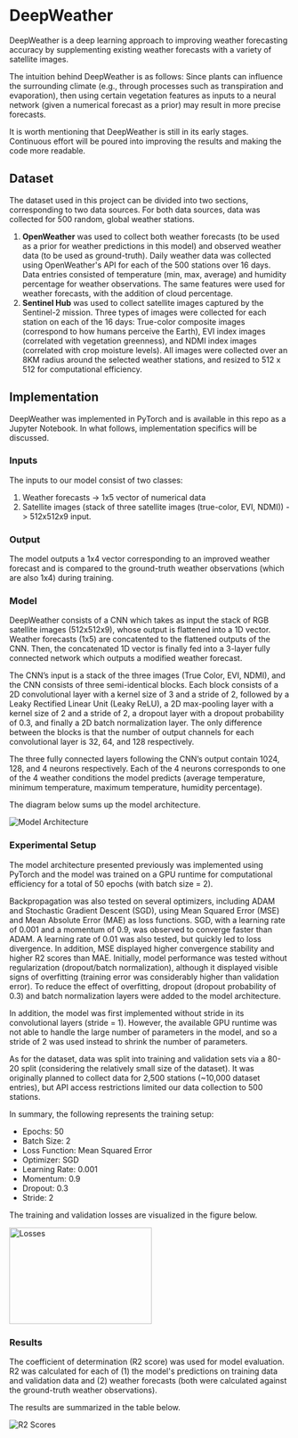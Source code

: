 # DeepWeather

DeepWeather is a deep learning approach to improving weather forecasting accuracy by supplementing existing weather forecasts with a variety of satellite images.

The intuition behind DeepWeather is as follows: Since plants can influence the surrounding climate (e.g., through processes such as transpiration and evaporation), then using certain vegetation features as inputs to a neural network (given a numerical forecast as a prior) may result in more precise forecasts. 

It is worth mentioning that DeepWeather is still in its early stages. Continuous effort will be poured into improving the results and making the code more readable.

## Dataset

The dataset used in this project can be divided into two sections, corresponding to two data sources. For both data sources, data was collected for 500 random, global weather stations.

1) **OpenWeather** was used to collect both weather forecasts (to be used as a prior for weather predictions in this model) and observed weather data (to be used as ground-truth). Daily weather data was collected using OpenWeather's API for each of the 500 stations over 16 days. Data entries consisted of temperature (min, max, average) and humidity percentage for weather observations. The same features were used for weather forecasts, with the addition of cloud percentage.
2) **Sentinel Hub** was used to collect satellite images captured by the Sentinel-2 mission. Three types of images were collected for each station on each of the 16 days: True-color composite images (correspond to how humans perceive the Earth), EVI index images (correlated with vegetation greenness), and NDMI index images (correlated with crop moisture levels). All images were collected over an 8KM radius around the selected weather stations, and resized to 512 x 512 for computational efficiency.

## Implementation

DeepWeather was implemented in PyTorch and is available in this repo as a Jupyter Notebook. In what follows, implementation specifics will be discussed.

### Inputs

The inputs to our model consist of two classes:
1) Weather forecasts -> 1x5 vector of numerical data
2) Satellite images (stack of three satellite images (true-color, EVI, NDMI)) -> 512x512x9 input.

### Output

The model outputs a 1x4 vector corresponding to an improved weather forecast and is compared to the ground-truth weather observations (which are also 1x4) during training.

### Model

DeepWeather consists of a CNN which takes as input the stack of RGB satellite images (512x512x9), whose output is flattened into a 1D vector. Weather forecasts (1x5) are concatented to the flattened outputs of the CNN. Then, the concatenated 1D vector is finally fed into a 3-layer fully connected network which outputs a modified weather forecast.

The CNN’s input is a stack of the three images (True Color, EVI, NDMI), and the CNN consists of three semi-identical blocks. Each block consists of a 2D convolutional layer with a kernel size of 3 and a stride of 2, followed by a Leaky Rectified Linear Unit (Leaky ReLU), a 2D max-pooling layer with a kernel size of 2 and a stride of 2, a dropout layer with a dropout probability of 0.3, and finally a 2D batch normalization layer. The only difference between the blocks is that the number of output channels for each convolutional layer is 32, 64, and 128 respectively.

The three fully connected layers following the CNN’s output contain 1024, 128, and 4 neurons respectively. Each of the 4 neurons corresponds to one of the 4 weather conditions the model predicts (average temperature, minimum temperature, maximum temperature, humidity percentage).

The diagram below sums up the model architecture.

![Model Architecture](https://i.ibb.co/kHTxGz1/Deep-Weather.jpg)


### Experimental Setup

The model architecture presented previously was implemented using PyTorch and the model was trained on a GPU runtime for computational efficiency for a total of 50 epochs (with batch size = 2).

Backpropagation was also tested on several optimizers, including ADAM and Stochastic Gradient Descent (SGD), using Mean Squared Error (MSE) and Mean Absolute Error (MAE) as loss functions. SGD, with a learning rate of 0.001 and a momentum of 0.9, was observed to converge faster than ADAM. A learning rate of 0.01 was also tested, but quickly led to loss divergence. In addition, MSE displayed higher convergence stability and higher R2 scores than MAE. Initially, model performance was tested without regularization (dropout/batch normalization), although it displayed visible signs of overfitting (training error was considerably higher than validation error). To reduce the effect of overfitting, dropout (dropout probability of 0.3) and batch normalization layers were added to the model architecture.

In addition, the model was first implemented without stride in its convolutional layers (stride = 1). However, the available GPU runtime was not able to handle the large number of parameters in the model, and so a stride of 2 was used instead to shrink the number of parameters.

As for the dataset, data was split into training and validation sets via a 80-20 split (considering the relatively small size of the dataset). It was originally planned to collect data for 2,500 stations (~10,000 dataset entries), but API access restrictions limited our data collection to 500 stations.

In summary, the following represents the training setup:

- Epochs: 50
- Batch Size: 2
- Loss Function: Mean Squared Error
- Optimizer: SGD
- Learning Rate: 0.001
- Momentum: 0.9
- Dropout: 0.3
- Stride: 2

The training and validation losses are visualized in the figure below.

<img src="https://i.ibb.co/r2ZHRtV/plot.png" alt="Losses" width="256" height="173">

### Results

The coefficient of determination (R2 score) was used for model evaluation. R2 was calculated for each of (1) the model's predictions on training data and validation data and (2) weather forecasts (both were calculated against the ground-truth weather observations).

The results are summarized in the table below.

![R2 Scores](https://i.ibb.co/C7c5CHN/r2.png)
